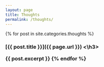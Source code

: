 ```yaml
---
layout: page
title: Thoughts
permalink: /thoughts/
---
```


{% for post in site.categories.thoughts %}
 <h3> [{{ post.title }}]({{ page.url }}) <\h3>
 
 {{ post.excerpt }}
{% endfor %}
